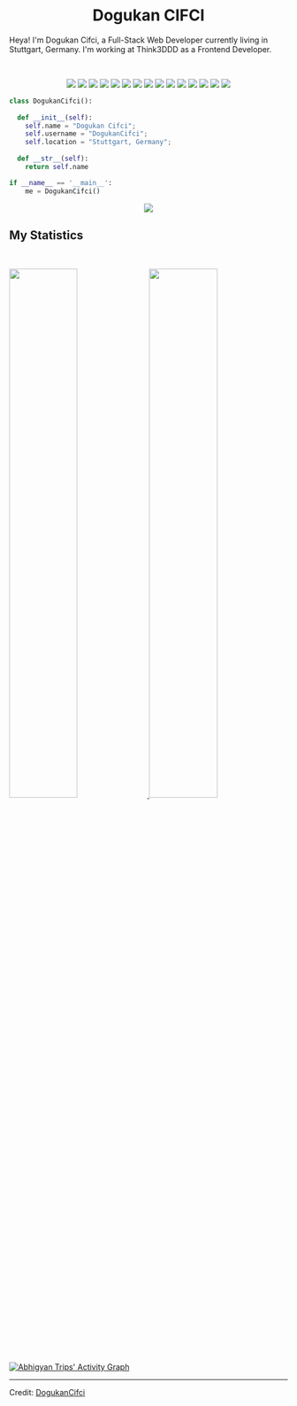 <h1 align="center">
  <b>Dogukan CIFCI</b>
</h1>

Heya! I'm Dogukan Cifci, a Full-Stack Web Developer currently living in Stuttgart, Germany. I'm working at Think3DDD as a Frontend Developer.

<br>

<p>
<div align="center">
  <img src="https://img.shields.io/badge/-HTML-c58545?style=for-the-badge&logo=html5&logoColor=c58545&labelColor=282828">
  <img src="https://img.shields.io/badge/-CSS-d1a01f?style=for-the-badge&logo=css3&logoColor=d1a01f&labelColor=282828">
  <img src="https://img.shields.io/badge/Sass-CC6699?style=for-the-badge&logo=sass&logoColor=white">
  <img src="https://img.shields.io/badge/Bootstrap-563D7C?style=for-the-badge&logo=bootstrap&logoColor=white">
  <img src="https://img.shields.io/badge/JavaScript-323330?style=for-the-badge&logo=javascript&logoColor=F7DF1E">
   <img src="https://img.shields.io/badge/Node.js-43853D?style=for-the-badge&logo=node.js&logoColor=white">
  <img src="https://img.shields.io/badge/-Python-98b982?style=for-the-badge&logo=python&logoColor=98b982&labelColor=282828">
  <img src ="https://img.shields.io/badge/React-20232A?style=for-the-badge&logo=react&logoColor=61DAFB">
  <img src="https://img.shields.io/badge/Colab-F9AB00?style=for-the-badge&logo=googlecolab&color=525252">
  <img src="https://img.shields.io/badge/Visual_Studio_Code-0078D4?style=for-the-badge&logo=visual%20studio%20code&logoColor=white">
  <img src="https://img.shields.io/badge/Udemy-EC5252?style=for-the-badge&logo=Udemy&logoColor=white">
  <img src="https://img.shields.io/badge/Coursera-0056D2?style=for-the-badge&logo=Coursera&logoColor=white">
  <img src="https://img.shields.io/badge/SQLite-07405E?style=for-the-badge&logo=sqlite&logoColor=white">
  <img src="https://img.shields.io/badge/Nextcloud-0082C9?style=for-the-badge&logo=Nextcloud&logoColor=white">
  <img src="https://img.shields.io/badge/Linux-FCC624?style=for-the-badge&logo=linux&logoColor=black">
</div>
</p>

```python
class DogukanCifci():
    
  def __init__(self):
    self.name = "Dogukan Cifci";
    self.username = "DogukanCifci";
    self.location = "Stuttgart, Germany";
     
  def __str__(self):
    return self.name

if __name__ == '__main__':
    me = DogukanCifci()
```

<div align="center">
  <a href="https://open.spotify.com/artist/2wPOgnQ6eW3X73uIJZ4YFE">
    <img src="https://readme-spotify-tingz.vercel.app/api/now-playing">
  </a>
</div>



## My Statistics

<br/>
<p align="left">
  <a href="https://github.com/DogukanCifci">
  <img width="49.5%" src="https://github-readme-stats.vercel.app/api?username=DogukanCifci&show_icons=true&theme=gruvbox&hide_border=true" />
    <img width="49.5%" src="https://github-readme-streak-stats.herokuapp.com/?user=DogukanCifci&theme=gruvbox&hide_border=true" />
  </a>
</p>
<br>

[![Abhigyan Trips' Activity Graph](https://activity-graph.herokuapp.com/graph?username=DogukanCifci&custom_title=Dogukan%20Cifci's%20Contribution%20Graph&theme=gruvbox&bg_color=282828&hide_border=true&line=d1a01f&point=c58545)](https://github.com/DogukanCifci)

------

Credit: [DogukanCifci](https://github.com/DogukanCifci)


